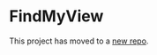 # FindMyView
This project has moved to a [new repo](https://github.com/noredeen-alzubi/findmyviewjo).
